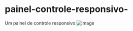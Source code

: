 # painel-controle-responsivo-
Um painel de controle responsivo
![image](https://user-images.githubusercontent.com/110014684/226974594-b5b70f2e-3705-48a0-a3d6-f9c6877dc97a.png)
